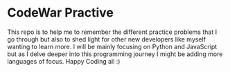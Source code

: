 # CodeWar Practive

This repo is to help me to remember the different practice problems that I go through but also
to shed light for other new developers like myself wanting to learn more. I will be mainly focusing
on Python and JavaScript but as I delve deeper into this programming journey I might be adding more 
languages of focus. Happy Coding all :) 